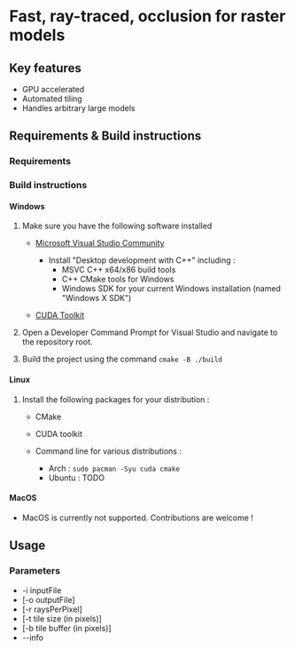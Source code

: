 # Fast, ray-traced, occlusion for raster models

## Key features

 - GPU accelerated
 - Automated tiling
 - Handles arbitrary large models

## Requirements & Build instructions

### Requirements

### Build instructions

#### Windows

1. Make sure you have the following software installed
    - [Microsoft Visual Studio Community](https://visualstudio.microsoft.com/fr/free-developer-offers/) 
      - Install "Desktop development with C++" including :
          - MSVC C++ x64/x86 build tools
          - C++ CMake tools for Windows
          - Windows SDK for your current Windows installation (named "Windows X SDK")

    - [CUDA Toolkit](https://developer.nvidia.com/cuda-toolkit)

2. Open a Developer Command Prompt for Visual Studio and navigate to the repository root.

3. Build the project using the command `cmake -B ./build`


#### Linux

1. Install the following packages for your distribution :
    - CMake
    - CUDA toolkit

    - Command line for various distributions :
      - Arch : `sudo pacman -Syu cuda cmake`
      - Ubuntu : TODO

#### MacOS

- MacOS is currently not supported. Contributions are welcome !


## Usage

### Parameters
- -i inputFile 
- [-o outputFile] 
- [-r raysPerPixel] 
- [-t tile size (in pixels)] 
- [-b tile buffer (in pixels)] 
- --info